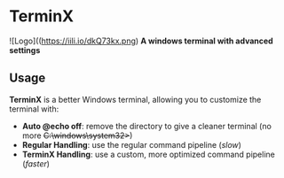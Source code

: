 # TerminX
![Logo]((https://iili.io/dkQ73kx.png)
**A windows terminal with advanced settings**
## Usage
**TerminX** is a better Windows terminal, allowing you to customize the terminal with:
- **Auto @echo off**: remove the directory to give a cleaner terminal (no more ~~C:\windows\system32>~~)
- **Regular Handling**: use the regular command pipeline (*slow*)
- **TerminX Handling**: use a custom, more optimized command pipeline (*faster*)
